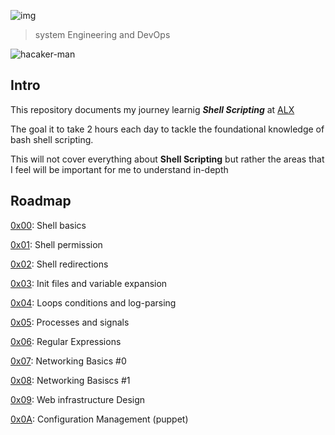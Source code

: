 ![img](https://assets.imaginablefutures.com/media/images/ALX_Logo.max-200x150.png)
  > system Engineering and DevOps

![hacaker-man](https://media0.giphy.com/media/JTTAjM197sku8MgrRa/200w.webp?cid=ecf05e47fkavo7b3gjn4ejg918f4maqthwos5wq4h64kgm2w&rid=200w.webp&ct=g)
## Intro 

This repository documents my journey learnig *__Shell Scripting__* at [ALX](alxafrica.com)

The goal it to take 2 hours each day to tackle the foundational knowledge of bash shell scripting.

This will not cover everything about __Shell Scripting__ but rather the areas that I feel will be important for me to understand in-depth

## Roadmap 
[0x00](./0x00-shell_basics/): Shell basics

[0x01](./0x01-shell_permissions): Shell permission

[0x02](./0x02-shell_redirections): Shell redirections

[0x03](./0x03-shell_variables_expansions): Init files and variable expansion

[0x04](./0x04-loops_conditions_and_parsing): Loops conditions and log-parsing

[0x05](./0x05-processes_and_signals): Processes and signals

[0x06](./0x06-regular_expressions): Regular Expressions

[0x07](./0x07-networking_basics): Networking Basics #0

[0x08](./0x08-networking_basics_2): Networking Basiscs #1

[0x09](./0x09-web_infrastructure_design): Web infrastructure Design

[0x0A](./0x0A-configuration_management): Configuration Management (puppet)